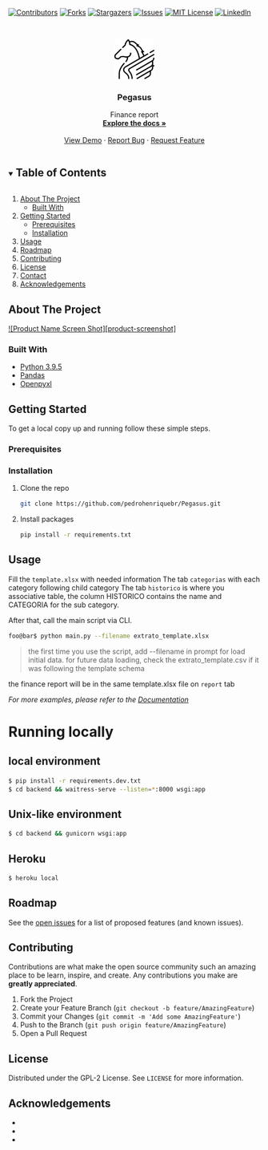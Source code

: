 [![Contributors][contributors-shield]][contributors-url]
[![Forks][forks-shield]][forks-url]
[![Stargazers][stars-shield]][stars-url]
[![Issues][issues-shield]][issues-url]
[![MIT License][license-shield]][license-url]
[![LinkedIn][linkedin-shield]][linkedin-url]



<!-- PROJECT LOGO -->
<br />
<p align="center">
  <a href="https://github.com/pedrohenriquebr/Pegasus">
    <img src="images/logo.png" alt="Logo" width="80" height="80">
  </a>

  <h3 align="center">Pegasus</h3>

  <p align="center">
    Finance report
    <br />
    <a href="https://github.com/pedrohenriquebr/Pegasus"><strong>Explore the docs »</strong></a>
    <br />
    <br />
    <a href="https://github.com/pedrohenriquebr/Pegasus">View Demo</a>
    ·
    <a href="https://github.com/pedrohenriquebr/Pegasus/issues">Report Bug</a>
    ·
    <a href="https://github.com/pedrohenriquebr/Pegasus/issues">Request Feature</a>
  </p>
</p>



<!-- TABLE OF CONTENTS -->
<details open="open">
  <summary><h2 style="display: inline-block">Table of Contents</h2></summary>
  <ol>
    <li>
      <a href="#about-the-project">About The Project</a>
      <ul>
        <li><a href="#built-with">Built With</a></li>
      </ul>
    </li>
    <li>
      <a href="#getting-started">Getting Started</a>
      <ul>
        <li><a href="#prerequisites">Prerequisites</a></li>
        <li><a href="#installation">Installation</a></li>
      </ul>
    </li>
    <li><a href="#usage">Usage</a></li>
    <li><a href="#roadmap">Roadmap</a></li>
    <li><a href="#contributing">Contributing</a></li>
    <li><a href="#license">License</a></li>
    <li><a href="#contact">Contact</a></li>
    <li><a href="#acknowledgements">Acknowledgements</a></li>
  </ol>
</details>



<!-- ABOUT THE PROJECT -->
## About The Project

[![Product Name Screen Shot][product-screenshot]](https://example.com)

### Built With

* [Python 3.9.5](https://www.python.org/downloads/release/python-395/)
* [Pandas](https://pandas.pydata.org/docs/getting_started/index.html)
* [Openpyxl](https://openpyxl.readthedocs.io/en/stable/)



<!-- GETTING STARTED -->
## Getting Started

To get a local copy up and running follow these simple steps.

### Prerequisites

### Installation

1. Clone the repo
   ```sh
   git clone https://github.com/pedrohenriquebr/Pegasus.git
   ```
2. Install packages
   ```sh
   pip install -r requirements.txt
   ```



<!-- USAGE EXAMPLES -->
## Usage


Fill the `template.xlsx` with needed information
The tab `categorias` with each category following child category
The tab `historico` is where you  associative table, the column HISTORICO contains the name
and CATEGORIA for the sub category.

After that, call the main script via CLI.

```bash
foo@bar$ python main.py --filename extrato_template.xlsx
```

> the first time you use the script, add --filename in prompt for load initial data.
> for future data loading, check the extrato_template.csv if it was following the template schema

the finance report will be in the same template.xlsx file on `report` tab


_For more examples, please refer to the [Documentation](https://example.com)_

# Running locally

## local environment

```bash
$ pip install -r requirements.dev.txt
$ cd backend && waitress-serve --listen=*:8000 wsgi:app 
```

## Unix-like environment

```bash
$ cd backend && gunicorn wsgi:app
```

## Heroku

```bash
$ heroku local
```


<!-- ROADMAP -->
## Roadmap

See the [open issues](https://github.com/github_username/repo_name/issues) for a list of proposed features (and known issues).



<!-- CONTRIBUTING -->
## Contributing

Contributions are what make the open source community such an amazing place to be learn, inspire, and create. Any contributions you make are **greatly appreciated**.

1. Fork the Project
2. Create your Feature Branch (`git checkout -b feature/AmazingFeature`)
3. Commit your Changes (`git commit -m 'Add some AmazingFeature'`)
4. Push to the Branch (`git push origin feature/AmazingFeature`)
5. Open a Pull Request



<!-- LICENSE -->
## License

Distributed under the GPL-2 License. See `LICENSE` for more information.


<!-- ACKNOWLEDGEMENTS -->
## Acknowledgements

* []()
* []()
* []()



[contributors-shield]: https://img.shields.io/github/contributors/pedrohenriquebr/Pegasus.svg?style=for-the-badge
[contributors-url]: https://github.com/pedrohenriquebr/Pegasus/graphs/contributors
[forks-shield]: https://img.shields.io/github/forks/pedrohenriquebr/Pegasus.svg?style=for-the-badge
[forks-url]: https://github.com/pedrohenriquebr/Pegasus/network/members
[stars-shield]: https://img.shields.io/github/stars/pedrohenriquebr/Pegasus.svg?style=for-the-badge
[stars-url]: https://github.com/pedrohenriquebr/repo/stargazers
[issues-shield]: https://img.shields.io/github/issues/pedrohenriquebr/Pegasus.svg?style=for-the-badge
[issues-url]: https://github.com/pedrohenriquebr/Pegasus/issues
[license-shield]: https://img.shields.io/github/license/pedrohenriquebr/Pegasus.svg?style=for-the-badge
[license-url]: https://github.com/pedrohenriquebr/Pegasus/blob/master/LICENSE.txt
[linkedin-shield]: https://img.shields.io/badge/-LinkedIn-black.svg?style=for-the-badge&logo=linkedin&colorB=555
[linkedin-url]: https://linkedin.com/in/pedro-henrique-braga-da-silva
